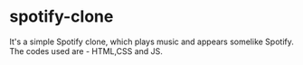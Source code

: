 # spotify-clone
It's a simple Spotify clone, which plays music and appears somelike Spotify. The codes used are - HTML,CSS and JS.
